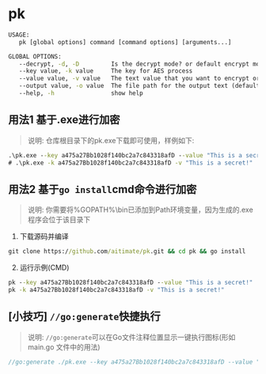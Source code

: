 # pk
```cmd
USAGE:
   pk [global options] command [command options] [arguments...]

GLOBAL OPTIONS:
   --decrypt, -d, -D         Is the decrypt mode? or default encrypt mode (default: false)
   --key value, -k value     The key for AES process
   --value value, -v value   The text value that you want to encrypt or decrypt
   --output value, -o value  The file path for the output text (default: "./.env")
   --help, -h                show help
```
## 用法1 基于.exe进行加密
> 说明: 仓库根目录下的pk.exe下载即可使用，样例如下: 
```cmd
.\pk.exe --key a475a27Bb1028f140bc2a7c843318afD --value "This is a secret!"
# .\pk.exe -k a475a27Bb1028f140bc2a7c843318afD -v "This is a secret!"
```
## 用法2 基于`go install`cmd命令进行加密
> 说明: 你需要将%GOPATH%\bin已添加到Path环境变量，因为生成的.exe程序会位于该目录下

1. 下载源码并编译
```cmd
git clone https://github.com/aitimate/pk.git && cd pk && go install
```
2. 运行示例(CMD)
```cmd
pk --key a475a27Bb1028f140bc2a7c843318afD --value "This is a secret!"
pk -k a475a27Bb1028f140bc2a7c843318afD -v "This is a secret!"
```
## [小技巧] `//go:generate`快捷执行
> 说明: `//go:generate`可以在Go文件注释位置显示一键执行图标(形如 main.go 文件中的用法)

```js
//go:generate ./pk.exe --key a475a27Bb1028f140bc2a7c843318afD --value "This is a secret!"
```



